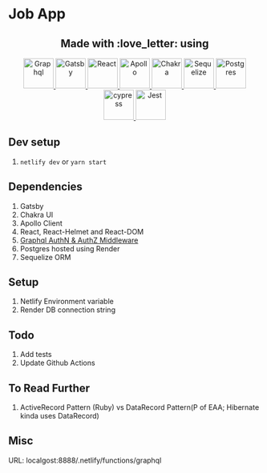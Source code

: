 # Job App

<h2 align="center">
  Made with :love_letter: using 
</h2>


<p align="center">


  <a href="https://graphql.org/code/">
    <img alt="Graphql" src="https://encrypted-tbn0.gstatic.com/images?q=tbn%3AANd9GcTRAt3c3IyQQ4ciJLsNIGKKouvF00KoDbXTAg&usqp=CAU" width="60" />
  </a>
  <a href="https://www.gatsbyjs.org/docs/">
    <img alt="Gatsby" src="https://encrypted-tbn0.gstatic.com/images?q=tbn%3AANd9GcT94HQp6pWHX-za2A6yMuteyH-STCas8ZmNQQ&usqp=CAU" width="60" />
  </a>
  <a href="https://reactjs.org/docs/getting-started.html">
    <img alt="React" src="https://cdn.worldvectorlogo.com/logos/react.svg" width="60" />
  </a>
  <a href="https://www.apollographql.com/docs/">
    <img alt="Apollo" src="https://avatars3.githubusercontent.com/u/17189275?s=280&v=4 width="60" height="60" />
  </a>
  <a href="https://chakra-ui.com/getting-started">
    <img alt="Chakra" src="https://avatars3.githubusercontent.com/u/54212428?s=280&v=4" width="60" />
  </a>
   <a href="https://sequelize.org/master/manual/getting-started.html">
    <img alt="Sequelize" src="https://avatars3.githubusercontent.com/u/3591786?s=400&v=4" width="60" />
  </a> 
  <a href="https://banner2.cleanpng.com/20180817/fvr/kisspng-postgresql-database-installation-microsoft-sql-ser-bearle-5b7719c70a2b68.6265470715345320390417.jpg">
    <img alt="Postgres" src="https://banner2.cleanpng.com/20180817/fvr/kisspng-postgresql-database-installation-microsoft-sql-ser-bearle-5b7719c70a2b68.6265470715345320390417.jpg" width="60" />
  </a> 
  <a href="https://docs.cypress.io/guides/overview/why-cypress.html">
    <img alt="cypress" src="https://avatars1.githubusercontent.com/u/8908513?s=280&v=4" width="60" />
  </a> 
  <a href="https://jestjs.io/docs/en/getting-started">
    <img alt="Jest" src="https://cdn.auth0.com/blog/testing-react-with-jest/logo.png" width="60" />
  </a> 
        
     

</p>

## Dev setup

1. `netlify dev` or `yarn start`

## Dependencies

1. Gatsby
2. Chakra UI
3. Apollo Client
4. React, React-Helmet and React-DOM
5. [Graphql AuthN & AuthZ Middleware](https://github.com/kkemple/graphql-auth)
6. Postgres hosted using Render
7. Sequelize ORM


## Setup

1. Netlify Environment variable
2. Render DB connection string

## Todo

1. Add tests
2. Update Github Actions

## To Read Further

1. ActiveRecord Pattern (Ruby) vs DataRecord Pattern(P of EAA; Hibernate kinda uses DataRecord)

## Misc

URL: localgost:8888/.netlify/functions/graphql
